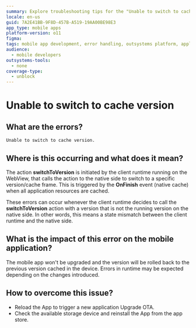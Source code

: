 ```yaml
---
summary: Explore troubleshooting tips for the "Unable to switch to cache version" error in OutSystems 11 (O11) affecting mobile app upgrades.
locale: en-us
guid: 7A2E41BB-9F8D-457B-A519-19AA00BE98E3
app_type: mobile apps
platform-version: o11
figma:
tags: mobile app development, error handling, outsystems platform, application upgrade, cache management
audience:
  - mobile developers
outsystems-tools:
  - none
coverage-type:
  - unblock
---
```


# Unable to switch to cache version

## What are the errors?

``Unable to switch to cache version.``

## Where is this occurring and what does it mean?

The action **switchToVersion** is initiated by the client runtime running on the WebView, that calls the action to the native side to switch to a specific version/cache frame. This is triggered by the **OnFinish** event (native cache) when all application resources are cached.

These errors can occur whenever the client runtime decides to call the **switchToVersion** action with a version that is not the running version on the native side. In other words, this means a state mismatch between the client runtime and the native side.

## What is the impact of this error on the mobile application?

The mobile app won't be upgraded and the version will be rolled back to the previous version cached in the device. Errors in runtime may be expected depending on the changes introduced.

## How to overcome this issue?

* Reload the App  to trigger a new application Upgrade OTA.
* Check the available storage device and reinstall the App from the app store.
